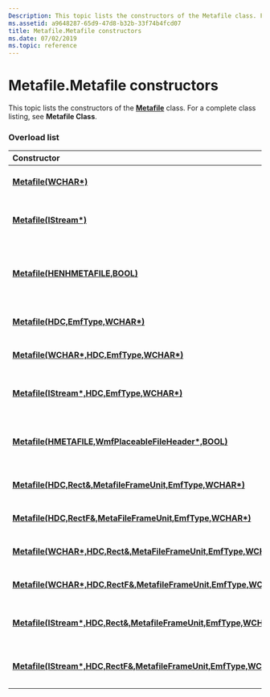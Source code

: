 ```yaml
---
Description: This topic lists the constructors of the Metafile class. For a complete class listing, see Metafile Class.
ms.assetid: a9648287-65d9-47d8-b32b-33f74b4fcd07
title: Metafile.Metafile constructors
ms.date: 07/02/2019
ms.topic: reference
---
```


# Metafile.Metafile constructors

This topic lists the constructors of the [**Metafile**](https://msdn.microsoft.com/library/ms534477(v=VS.85).aspx) class. For a complete class listing, see **Metafile Class**.

### Overload list



| Constructor                                                                                                                                                                      | Description                                                                                                                                                                                                                                                          |
|:---------------------------------------------------------------------------------------------------------------------------------------------------------------------------------|:---------------------------------------------------------------------------------------------------------------------------------------------------------------------------------------------------------------------------------------------------------------------|
| [**Metafile(WCHAR\*)**](https://msdn.microsoft.com/library/ms535285(v=VS.85).aspx)                                                                                                          | Creates a [**Metafile::Metafile**](https://msdn.microsoft.com/library/ms535285(v=VS.85).aspx) object for playback.<br/>                                                                                                                                                   |
| [**Metafile(IStream\*)**](https://msdn.microsoft.com/library/ms535294(v=VS.85).aspx)                                                                                                          | Creates a [**Metafile::Metafile**](https://msdn.microsoft.com/library/ms535294(v=VS.85).aspx) object from an [IStream](/windows/win32/api/objidl/nn-objidl-istream) interface for playback.<br/>                                                            |
| [**Metafile(HENHMETAFILE,BOOL)**](https://msdn.microsoft.com/library/ms535295(v=VS.85).aspx)                                                                                          | Creates a GDI+ [**Metafile::Metafile**](https://msdn.microsoft.com/library/ms535295(v=VS.85).aspx) object for playback based on a GDI Enhanced Metafile (EMF) file.<br/>                                                                                            |
| [**Metafile(HDC,EmfType,WCHAR\*)**](https://msdn.microsoft.com/library/ms535284(v=VS.85).aspx)                                                                         | Creates a [**Metafile::Metafile**](https://msdn.microsoft.com/library/ms535284(v=VS.85).aspx) object for recording.<br/>                                                                                                                             |
| [**Metafile(WCHAR\*,HDC,EmfType,WCHAR\*)**](https://msdn.microsoft.com/library/ms535293(v=VS.85).aspx)                                                        | Creates a [**Metafile::Metafile**](https://msdn.microsoft.com/library/ms535293(v=VS.85).aspx) object for recording.<br/>                                                                                                                    |
| [**Metafile(IStream\*,HDC,EmfType,WCHAR\*)**](https://msdn.microsoft.com/library/ms535290(v=VS.85).aspx)                                                        | Creates a [**Metafile::Metafile**](https://msdn.microsoft.com/library/ms535290(v=VS.85).aspx) object for recording to an [IStream](/windows/win32/api/objidl/nn-objidl-istream) interface.<br/>                               |
| [**Metafile(HMETAFILE,WmfPlaceableFileHeader\*,BOOL)**](https://msdn.microsoft.com/library/ms535287(v=VS.85).aspx)                                             | Creates a GDI+[**Metafile::Metafile**](https://msdn.microsoft.com/library/ms535287(v=VS.85).aspx) object for recording. The format will be placeable metafile.<br/>                                                                          |
| [**Metafile(HDC,Rect&,MetafileFrameUnit,EmfType,WCHAR\*)**](https://msdn.microsoft.com/library/ms535296(v=VS.85).aspx)            | Creates a [**Metafile::Metafile**](https://msdn.microsoft.com/library/ms535296(v=VS.85).aspx) object for recording.<br/>                                                                                        |
| [**Metafile(HDC,RectF&,MetaFileFrameUnit,EmfType,WCHAR\*)**](https://msdn.microsoft.com/library/ms535286(v=VS.85).aspx)           | Creates a [**Metafile::Metafile**](https://msdn.microsoft.com/library/ms535286(v=VS.85).aspx) object for recording.<br/>                                                                                        |
| [**Metafile(WCHAR\*,HDC,Rect&,MetaFileFrameUnit,EmfType,WCHAR\*)**](https://msdn.microsoft.com/library/ms535288(v=VS.85).aspx)    | Creates a [**Metafile::Metafile**](https://msdn.microsoft.com/library/ms535288(v=VS.85).aspx) object for recording.<br/>                                                                                        |
| [**Metafile(WCHAR\*,HDC,RectF&,MetafileFrameUnit,EmfType,WCHAR\*)**](https://msdn.microsoft.com/library/ms535292(v=VS.85).aspx)   | Creates a [**Metafile::Metafile**](https://msdn.microsoft.com/library/ms535292(v=VS.85).aspx) object for recording.<br/>                                                                                        |
| [**Metafile(IStream\*,HDC,Rect&,MetafileFrameUnit,EmfType,WCHAR\*)**](https://msdn.microsoft.com/library/ms535291(v=VS.85).aspx)  | Creates a [**Metafile::Metafile**](https://msdn.microsoft.com/library/ms535291(v=VS.85).aspx) object for recording to an [IStream](/windows/win32/api/objidl/nn-objidl-istream) interface.<br/> |
| [**Metafile(IStream\*,HDC,RectF&,MetafileFrameUnit,EmfType,WCHAR\*)**](https://msdn.microsoft.com/library/ms535289(v=VS.85).aspx) | Creates a [**Metafile::Metafile**](https://msdn.microsoft.com/library/ms535289(v=VS.85).aspx) object for recording to an [IStream](/windows/win32/api/objidl/nn-objidl-istream) interface.<br/> |



 

 




